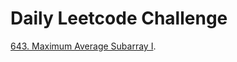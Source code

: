 # Daily Leetcode Challenge
[643. Maximum Average Subarray I](https://leetcode.com/problems/maximum-average-subarray-i/).